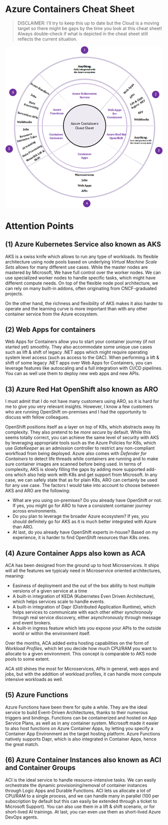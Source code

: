 # Azure Containers Cheat Sheet


> DISCLAIMER: I'll try to keep this up to date but the Cloud is a moving target so there might be gaps by the time you look at this cheat sheet! Always double-check if what is depicted in the cheat sheet still reflects the current situation. 

![availability](./images/containers.png)

# Attention Points

## (1) Azure Kubernetes Service also known as AKS

AKS is a swiss knife which allows to run any type of workloads. Its flexible architecture using node pools based on underlying *Virtual Machine Scale Sets* allows for many different use cases. While the master nodes are mastered by Microsoft, We have full control over the worker nodes. We can use specialized worker nodes to handle specific tasks, which might have different compute needs. On top of the flexible node pool architecture, we can rely on many built-in addons, often originating from CNCF-graduated projects.

On the other hand, the richness and flexibility of AKS makes it also harder to operate and the learning curve is more important than with any other container service from the Azure ecosystem.

## (2) Web Apps for containers

Web Apps for Containers allow you to start your container journey (if not started yet) smoothly. They also accommodate some unique use cases such as lift & shift of legacy .NET apps which might require operating system level access (such as access to the GAC). When performing a lift & shift of some legacy .NET apps over Web Apps for Containers, you can leverage features like autoscaling and a full integration with CI/CD pipelines. You can as well use them to deploy new web apps and new APIs.

## (3) Azure Red Hat OpenShift also known as ARO

I must admit that I do not have many customers using ARO, so it is hard for me to give you very relevant insights. However, I know a few customers who are running OpenShift on-premises and I had the opportunity to discuss with fellow colleagues.

OpenShift positions itself as a layer on top of K8s, which  abstracts away its complexity. They also pretend to be *more secure* by default. While this seems totally correct, you can achieve the same level of security with AKS by leveraging appropriate tools such as the Azure Policies for K8s, which use *GateKeeper* as an admission controller to restrict any non-compliant workfload from being deployed. Azure also comes with *Defender for Containers* to detect life threads while containers are running and to make sure container images are scanned before being used. In terms of complexity, AKS is slowly filling the gaps by adding more supported add-ons which also help work with K8s and get support from Microsoft. In any case, we can safely state that as for plain K8s, ARO can certainly be used for any use case. The factors I would take into account to choose between AKS and ARO are the following:

- What are you using on-premises? Do you already have OpenShift or not. If yes, you might go for ARO to have a consistent container journey across environments.
- Do you plan to leverage the broader Azure ecosystem? If yes, you should definitely go for AKS as it is much better integrated with Azure than ARO.
- At last, do you already have OpenShift experts in-house? Based on my experience, it is harder to find OpenShift resources than K8s ones. 

## (4) Azure Container Apps also kown as ACA

ACA has been designed from the ground up to host Microservices. It ships will all the features we typicaly need in Microservice oriented architectures, meaning:

- Easiness of deployment and the out of the box ability to host multiple versions of a given service at a time
- A built-in integration of KEDA (Kubernetes Even Driven Architecture), which helps services scale to handle events.
- A built-in integration of Dapr (Distributed Application Runtime), which helps services to communicate with each other either synchronouly through real service discovery, either asynchronously through message and event brokers. 
- A built-in ingress feature which lets you expose your APIs to the outside world or within the environment itself.

Over the months, ACA added extra hosting capabilities on the form of *Workload Profiles*, which let you decide how much CPU/RAM you want to allocate to a given environment. This concept is comparable to AKS node pools to some extent.

ACA still shines the most for Microservices, APIs in general, web apps and jobs, but with the addition of workload profiles, it can handle more compute intensive workloads as well.
## (5) Azure Functions
Azure Functions have been there for quite a while. They are the ideal service to build Event-Driven Architectures, thanks to their numerous triggers and bindings. Functions can be containerized and hosted on App Service Plans, as well as in any container system. Microsoft made it easier to also host functions on Azure Container Apps, by letting you specify a Container App Environment as the target hosting platform. Azure Functions natively supports Dapr, which is also integrated in Container Apps, hence the great match.

## (6) Azure Container Instances also known as ACI and Container Groups

ACI is the ideal service to handle resource-intensive tasks. We can easily orchestrate the dynamic provisioning/removal of container instances through Logic Apps and Durable Functions. ACI lets us allocate a lot of CPU/RAM to a single process, and we can handle many in parallel (100 per subscription by default but this can easily be extended through a ticket to Microsoft Support). You can also use them in a lift & shift scenario, or for short-lived AI trainings. At last, you can even use them as short-lived Azure DevOps agents.

